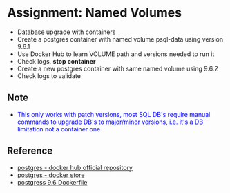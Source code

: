 # Assignment: Named Volumes #

* Database upgrade with containers
* Create a postgres container with named volume psql-data using version 9.6.1
* Use Docker Hub to learn VOLUME path and versions needed to run it
* Check logs, **stop container**
* Create a new postgres container with same named volume using 9.6.2
* Check logs to validate

## Note ##

* <span style="color:blue">This only works with patch versions, most SQL DB's require manual commands to upgrade DB's to major/minor versions, i.e. it's a DB limitation not a container one</span>

## Reference ##

* [postgres - docker hub official repository](https://hub.docker.com/_/postgres/)
* [postgres - docker store](https://store.docker.com/images/postgres)
* [postgress 9.6 Dockerfile](https://github.com/docker-library/postgres/blob/ef4545c07bd97e5585bb9e7f2680a4859b9ccf3c/9.6/Dockerfile)